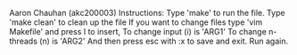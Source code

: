 Aaron Chauhan (akc200003) 
Instructions:
Type 'make' to run the file.
Type 'make clean' to clean up the file
If you want to change files type 'vim Makefile' and press I to insert,
To change input (i) is 'ARG1'
To change n-threads (n) is 'ARG2'
And then press esc with :x to save and exit.
Run again.